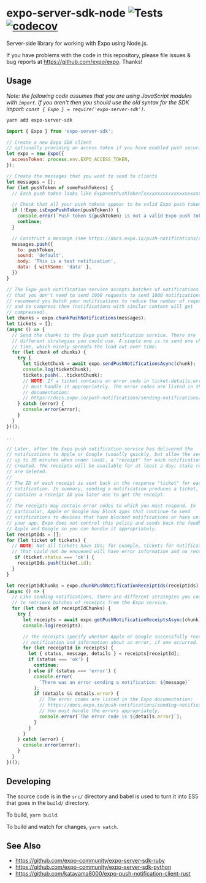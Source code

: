 # expo-server-sdk-node ![Tests](https://github.com/expo/expo-server-sdk-node/workflows/Tests/badge.svg) [![codecov](https://codecov.io/gh/expo/expo-server-sdk-node/branch/master/graph/badge.svg)](https://codecov.io/gh/expo/expo-server-sdk-node)

Server-side library for working with Expo using Node.js.

If you have problems with the code in this repository, please file issues & bug reports at https://github.com/expo/expo. Thanks!

## Usage

_Note: the following code assumes that you are using JavaScript modules with `import`. If you aren't then you should use the old syntax for the SDK import: `const { Expo } = require('expo-server-sdk')`._

```bash
yarn add expo-server-sdk
```

```js
import { Expo } from 'expo-server-sdk';

// Create a new Expo SDK client
// optionally providing an access token if you have enabled push security
let expo = new Expo({
  accessToken: process.env.EXPO_ACCESS_TOKEN,
});

// Create the messages that you want to send to clients
let messages = [];
for (let pushToken of somePushTokens) {
  // Each push token looks like ExponentPushToken[xxxxxxxxxxxxxxxxxxxxxx]

  // Check that all your push tokens appear to be valid Expo push tokens
  if (!Expo.isExpoPushToken(pushToken)) {
    console.error(`Push token ${pushToken} is not a valid Expo push token`);
    continue;
  }

  // Construct a message (see https://docs.expo.io/push-notifications/sending-notifications/)
  messages.push({
    to: pushToken,
    sound: 'default',
    body: 'This is a test notification',
    data: { withSome: 'data' },
  })
}

// The Expo push notification service accepts batches of notifications so
// that you don't need to send 1000 requests to send 1000 notifications. We
// recommend you batch your notifications to reduce the number of requests
// and to compress them (notifications with similar content will get
// compressed).
let chunks = expo.chunkPushNotifications(messages);
let tickets = [];
(async () => {
  // Send the chunks to the Expo push notification service. There are
  // different strategies you could use. A simple one is to send one chunk at a
  // time, which nicely spreads the load out over time:
  for (let chunk of chunks) {
    try {
      let ticketChunk = await expo.sendPushNotificationsAsync(chunk);
      console.log(ticketChunk);
      tickets.push(...ticketChunk);
      // NOTE: If a ticket contains an error code in ticket.details.error, you
      // must handle it appropriately. The error codes are listed in the Expo
      // documentation:
      // https://docs.expo.io/push-notifications/sending-notifications/#individual-errors
    } catch (error) {
      console.error(error);
    }
  }
})();

...

// Later, after the Expo push notification service has delivered the
// notifications to Apple or Google (usually quickly, but allow the service
// up to 30 minutes when under load), a "receipt" for each notification is
// created. The receipts will be available for at least a day; stale receipts
// are deleted.
//
// The ID of each receipt is sent back in the response "ticket" for each
// notification. In summary, sending a notification produces a ticket, which
// contains a receipt ID you later use to get the receipt.
//
// The receipts may contain error codes to which you must respond. In
// particular, Apple or Google may block apps that continue to send
// notifications to devices that have blocked notifications or have uninstalled
// your app. Expo does not control this policy and sends back the feedback from
// Apple and Google so you can handle it appropriately.
let receiptIds = [];
for (let ticket of tickets) {
  // NOTE: Not all tickets have IDs; for example, tickets for notifications
  // that could not be enqueued will have error information and no receipt ID.
   if (ticket.status === 'ok') {
    receiptIds.push(ticket.id);
  }
}

let receiptIdChunks = expo.chunkPushNotificationReceiptIds(receiptIds);
(async () => {
  // Like sending notifications, there are different strategies you could use
  // to retrieve batches of receipts from the Expo service.
  for (let chunk of receiptIdChunks) {
    try {
      let receipts = await expo.getPushNotificationReceiptsAsync(chunk);
      console.log(receipts);

      // The receipts specify whether Apple or Google successfully received the
      // notification and information about an error, if one occurred.
      for (let receiptId in receipts) {
        let { status, message, details } = receipts[receiptId];
        if (status === 'ok') {
          continue;
        } else if (status === 'error') {
          console.error(
            `There was an error sending a notification: ${message}`
          );
          if (details && details.error) {
            // The error codes are listed in the Expo documentation:
            // https://docs.expo.io/push-notifications/sending-notifications/#individual-errors
            // You must handle the errors appropriately.
            console.error(`The error code is ${details.error}`);
          }
        }
      }
    } catch (error) {
      console.error(error);
    }
  }
})();

```

## Developing

The source code is in the `src/` directory and babel is used to turn it into ES5 that goes in the `build/` directory.

To build, `yarn build`.

To build and watch for changes, `yarn watch`.

## See Also

- https://github.com/expo-community/expo-server-sdk-ruby
- https://github.com/expo-community/expo-server-sdk-python
- https://github.com/katayama8000/expo-push-notification-client-rust
